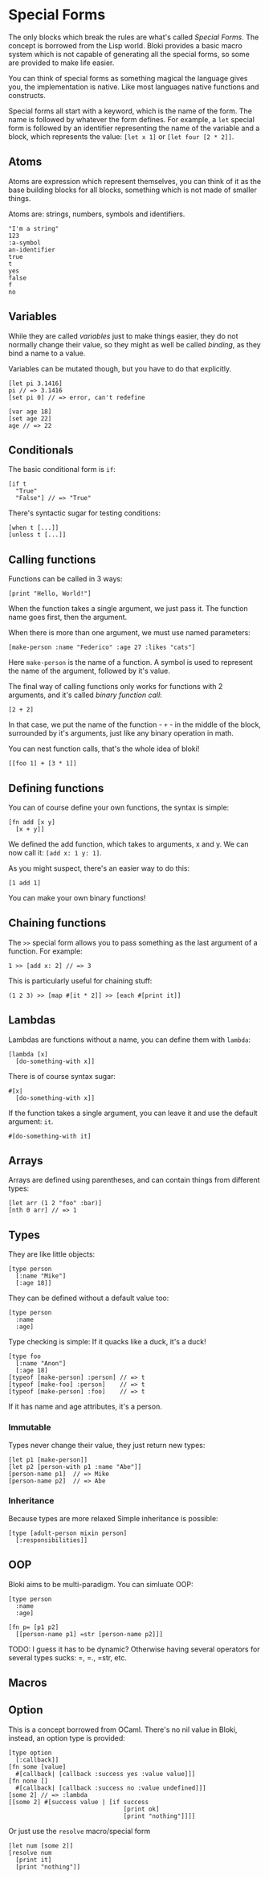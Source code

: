 # Special Forms
The only blocks which break the rules are what's called _Special Forms_. The concept is
borrowed from the Lisp world. Bloki provides a basic macro system which is not capable of
generating all the special forms, so some are provided to make life easier.

You can think of special forms as something magical the language gives you, the implementation
is native. Like most languages native functions and constructs.

Special forms all start with a keyword, which is the name of the form. The name
is followed by whatever the form defines. For example, a `let` special form is
followed by an identifier representing the name of the variable and a block,
which represents the value: `[let x 1]` or `[let four [2 * 2]]`.

## Atoms
Atoms are expression which represent themselves, you can think of it as the base
building blocks for all blocks, something which is not made of smaller things.

Atoms are: strings, numbers, symbols and identifiers.

    "I'm a string"
    123
    :a-symbol
    an-identifier
    true
    t
    yes
    false
    f
    no

## Variables
While they are called _variables_ just to make things easier, they do not normally
change their value, so they might as well be called _binding_, as they bind a name
to a value.

Variables can be mutated though, but you have to do that explicitly.

    [let pi 3.1416]
    pi // => 3.1416
    [set pi 0] // => error, can't redefine
    
    [var age 18]
    [set age 22]
    age // => 22

## Conditionals
The basic conditional form is `if`:

    [if t
      "True"
      "False"] // => "True"
      
There's syntactic sugar for testing conditions:

    [when t [...]]
    [unless t [...]]
    
## Calling functions
Functions can be called in 3 ways:

    [print "Hello, World!"]

When the function takes a single argument, we just pass it. The function name goes first, then the argument.

When there is more than one argument, we must use named parameters:

    [make-person :name "Federico" :age 27 :likes "cats"]

Here `make-person` is the name of a function. A symbol is used to represent the name of the argument, followed by it's value.

The final way of calling functions only works for functions with 2 arguments, and it's called _binary function call_:

    [2 + 2]
    
In that case, we put the name of the function - `+` - in the middle of the block, surrounded by it's arguments, just like any
binary operation in math.

You can nest function calls, that's the whole idea of bloki!

    [[foo 1] + [3 * 1]]

## Defining functions

You can of course define your own functions, the syntax is simple:

    [fn add [x y]
      [x + y]]

We defined the add function, which takes to arguments, x and y. We
can now call it: `[add x: 1 y: 1]`.

As you might suspect, there's an easier way to do this:

    [1 add 1]

You can make your own binary functions!

## Chaining functions
The `>>` special form allows you to pass something as the last argument of a function. For example:

    1 >> [add x: 2] // => 3

This is particularly useful for chaining stuff:

    (1 2 3) >> [map #[it * 2]] >> [each #[print it]]

## Lambdas
Lambdas are functions without a name, you can define them with `lambda`:

    [lambda [x]
      [do-something-with x]]

There is of course syntax sugar:

    #[x|
      [do-something-with x]]
      
If the function takes a single argument, you can leave it and use the default
argument: `it`.

    #[do-something-with it]

## Arrays
Arrays are defined using parentheses, and can contain things from different types:

    [let arr (1 2 "foo" :bar)]
    [nth 0 arr] // => 1

## Types
They are like little objects:

    [type person 
      [:name "Mike"]
      [:age 18]]

They can be defined without a default value too:

    [type person 
      :name
      :age]

Type checking is simple: If it quacks like a duck, it's a duck!

    [type foo 
      [:name "Anon"] 
      [:age 18]
    [typeof [make-person] :person] // => t
    [typeof [make-foo] :person]    // => t
    [typeof [make-person] :foo]    // => t
    
If it has name and age attributes, it's a person.

### Immutable
Types never change their value, they just return new types:

    [let p1 [make-person]]
    [let p2 [person-with p1 :name "Abe"]]
    [person-name p1]  // => Mike
    [person-name p2]  // => Abe
    
### Inheritance
Because types are more relaxed
Simple inheritance is possible:

    [type [adult-person mixin person]
      [:responsibilities]]
      
## OOP
Bloki aims to be multi-paradigm. You can simluate OOP:

    [type person
      :name
      :age]

    [fn p= [p1 p2]
      [[person-name p1] =str [person-name p2]]]
  
TODO: I guess it has to be dynamic? Otherwise having several operators for several types sucks: =, =., =str, etc.
      
## Macros

## Option
This is a concept borrowed from OCaml. There's no nil value in Bloki, instead, an option type is provided:

    [type option
      [:callback]]
    [fn some [value]
      #[callback| [callback :success yes :value value]]]
    [fn none []
      #[callback| [callback :success no :value undefined]]]
    [some 2] // => :lambda
    [[some 2] #[success value | [if success
                                    [print ok]
                                    [print "nothing"]]]]
                                    
Or just use the `resolve` macro/special form

    [let num [some 2]]
    [resolve num
      [print it]
      [print "nothing"]]
